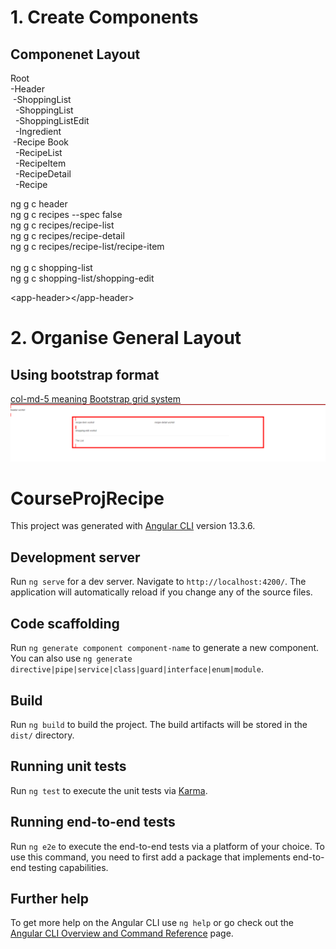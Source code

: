 # 1. Create Components

## Componenet Layout
Root</br>
-Header</br>
&nbsp;-ShoppingList</br>
&nbsp;&nbsp;-ShoppingList</br>
&nbsp;&nbsp;-ShoppingListEdit</br>
&nbsp;&nbsp;-Ingredient</br>
&nbsp;-Recipe Book</br>
&nbsp;&nbsp;-RecipeList</br>
&nbsp;&nbsp;-RecipeItem</br>
&nbsp;&nbsp;-RecipeDetail</br>
&nbsp;&nbsp;-Recipe</br>

ng g c header</br>
ng g c recipes --spec false</br>
ng g c recipes/recipe-list</br>
ng g c recipes/recipe-detail</br>
ng g c recipes/recipe-list/recipe-item</br>
</br>
ng g c shopping-list</br>
ng g c shopping-list/shopping-edit</br>

&lt;app-header&gt;&lt;/app-header&gt;

# 2. Organise General Layout

## Using bootstrap format
[col-md-5 meaning](https://www.youtube.com/watch?v=cHAcSQyvBqQ)
[Bootstrap grid system](https://getbootstrap.com/docs/4.0/layout/grid/)
![Output of organised image](readme\src\images\general_layout_structure.PNG "Output of organised image")

# CourseProjRecipe

This project was generated with [Angular CLI](https://github.com/angular/angular-cli) version 13.3.6.

## Development server

Run `ng serve` for a dev server. Navigate to `http://localhost:4200/`. The application will automatically reload if you change any of the source files.

## Code scaffolding

Run `ng generate component component-name` to generate a new component. You can also use `ng generate directive|pipe|service|class|guard|interface|enum|module`.

## Build

Run `ng build` to build the project. The build artifacts will be stored in the `dist/` directory.

## Running unit tests

Run `ng test` to execute the unit tests via [Karma](https://karma-runner.github.io).

## Running end-to-end tests

Run `ng e2e` to execute the end-to-end tests via a platform of your choice. To use this command, you need to first add a package that implements end-to-end testing capabilities.

## Further help

To get more help on the Angular CLI use `ng help` or go check out the [Angular CLI Overview and Command Reference](https://angular.io/cli) page.
